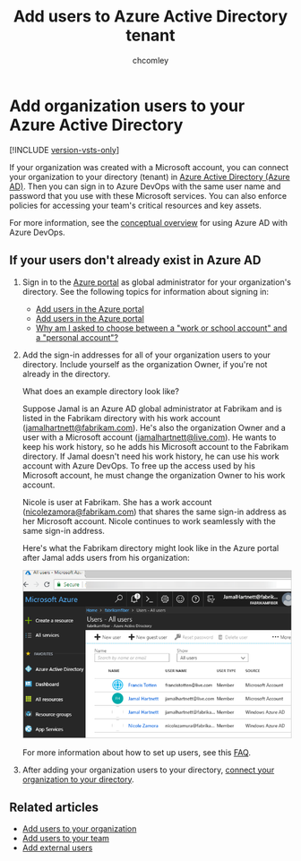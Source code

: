 ﻿---
title: Add users to Azure Active Directory tenant
titleSuffix: Azure DevOps Services
ms.custom: seodec18
description: Add users to your Azure Active Directory when Azure AD is connected to your organization
ms.prod: devops
ms.technology: devops-accounts
ms.assetid: 22ed079f-0321-4c8b-ab06-a289450fb557
ms.topic: conceptual
ms.manager: mijacobs
ms.author: chcomley
author: chcomley
ms.date: 12/07/2018
monikerRange: 'azure-devops'
---



# Add organization users to your Azure Active Directory

[!INCLUDE [version-vsts-only](../../includes/version-vsts-only.md)]

<a name="SetUpCurrentUsers"></a>

If your organization was created with a Microsoft account, you can connect your organization to your directory (tenant) in [Azure Active Directory (Azure AD)](https://azure.microsoft.com/documentation/articles/active-directory-whatis/). Then you can sign in to Azure DevOps with the same user name and password that you use with these Microsoft services. You can also enforce policies for accessing your team's critical resources and key assets.

For more information, see the [conceptual overview](access-with-azure-ad.md) for using Azure AD with Azure DevOps.

## If your users don't already exist in Azure AD

1. Sign in to the [Azure portal](https://portal.azure.com) as global administrator for your organization's directory. See the following topics for information about signing in:

   * [Add users in the Azure portal](/azure/active-directory/active-directory-create-users)
   * [Add users in the Azure portal](/azure/active-directory/active-directory-users-create-azure-portal)
   * [Why am I asked to choose between a "work or school account" and a "personal account"?](faq-azure-access.md#ChooseOrgAcctMSAcct)

2. Add the sign-in addresses for all of your organization users to your directory. Include yourself as the organization Owner, if you're not already in the directory.

   What does an example directory look like?
  
   Suppose Jamal is an Azure AD global administrator at Fabrikam and is listed in the Fabrikam directory with his work account (jamalhartnett@fabrikam.com). He's also the organization Owner and a user with a Microsoft account (jamalhartnett@live.com). He wants to keep his work history, so he adds his Microsoft account to the Fabrikam directory. If Jamal doesn't need his work history, he can use his work account with Azure DevOps. To free up the access used by his Microsoft account, he must change the organization Owner to his work account.

   Nicole is user at Fabrikam. She has a work account (nicolezamora@fabrikam.com) that shares the same sign-in address as her Microsoft account. Nicole continues to work seamlessly with the same sign-in address.

   Here's what the Fabrikam directory might look like in the Azure portal after Jamal adds users from his organization:

   ![Directory after adding users](media/manage-work-access/azureaddmembers3.png)

   For more information about how to set up users, see this [FAQ](faq-azure-access.md#faq-users).

3. After adding your organization users to your directory, [connect your organization to your directory](connect-organization-to-aad.md).

## Related articles

- [Add users to your organization](add-organization-users.md)
- [Add users to your team](add-team-members.md)
- [Add external users](add-external-user.md)
